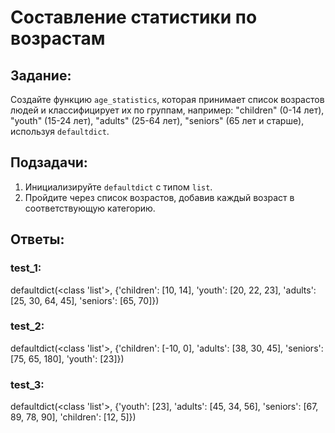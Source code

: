# Составление статистики по возрастам

## Задание:
Создайте функцию `age_statistics`, которая принимает список возрастов людей и классифицирует их по группам, например: "children" (0-14 лет), "youth" (15-24 лет), "adults" (25-64 лет), "seniors" (65 лет и старше), используя `defaultdict`.

## Подзадачи:
1. Инициализируйте `defaultdict` с типом `list`.
2. Пройдите через список возрастов, добавив каждый возраст в соответствующую категорию.

## Ответы:

### test_1:
defaultdict(<class 'list'>, {'children': [10, 14], 'youth': [20, 22, 23], 'adults': [25, 30, 64, 45], 'seniors': [65, 70]})

### test_2:
defaultdict(<class 'list'>, {'children': [-10, 0], 'adults': [38, 30, 45], 'seniors': [75, 65, 180], 'youth': [23]})

### test_3:
defaultdict(<class 'list'>, {'youth': [23], 'adults': [45, 34, 56], 'seniors': [67, 89, 78, 90], 'children': [12, 5]})